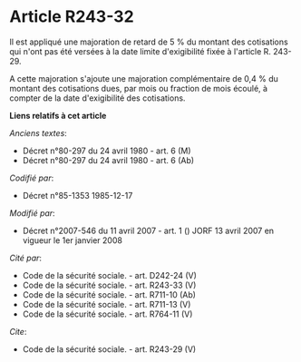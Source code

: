 # Article R243-32

Il est appliqué une majoration de retard de 5 % du montant des cotisations qui n'ont pas été versées à la date limite
d'exigibilité fixée à l'article R. 243-29. 

A cette majoration s'ajoute une majoration complémentaire de 0,4 % du montant des cotisations dues, par mois ou fraction de
mois écoulé, à compter de la date d'exigibilité des cotisations.

**Liens relatifs à cet article**

_Anciens textes_:

  - Décret n°80-297 du 24 avril 1980 - art. 6 (M)
  - Décret n°80-297 du 24 avril 1980 - art. 6 (Ab)

_Codifié par_:

  - Décret n°85-1353 1985-12-17

_Modifié par_:

  - Décret n°2007-546 du 11 avril 2007 - art. 1 () JORF 13 avril 2007 en vigueur le 1er janvier 2008

_Cité par_:

  - Code de la sécurité sociale. - art. D242-24 (V)
  - Code de la sécurité sociale. - art. R243-33 (V)
  - Code de la sécurité sociale. - art. R711-10 (Ab)
  - Code de la sécurité sociale. - art. R711-13 (V)
  - Code de la sécurité sociale. - art. R764-11 (V)

_Cite_:

  - Code de la sécurité sociale. - art. R243-29 (V)
